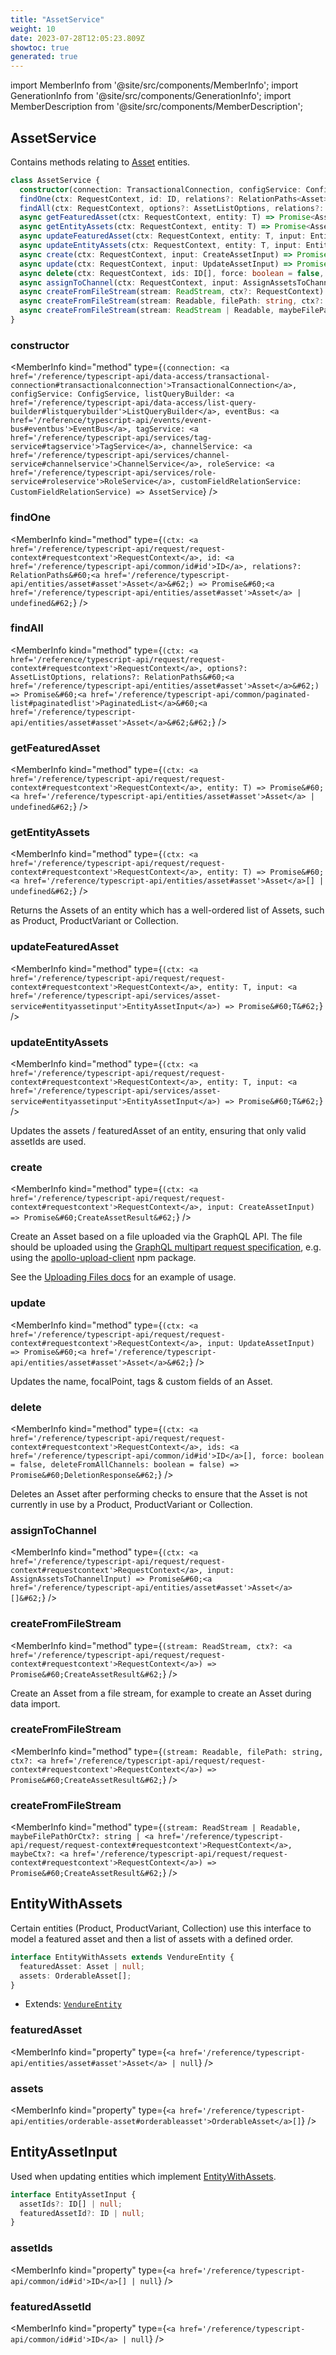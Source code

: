 ```yaml
---
title: "AssetService"
weight: 10
date: 2023-07-28T12:05:23.809Z
showtoc: true
generated: true
---
```

<!-- This file was generated from the Vendure source. Do not modify. Instead, re-run the "docs:build" script -->
import MemberInfo from '@site/src/components/MemberInfo';
import GenerationInfo from '@site/src/components/GenerationInfo';
import MemberDescription from '@site/src/components/MemberDescription';


## AssetService

<GenerationInfo sourceFile="packages/core/src/service/services/asset.service.ts" sourceLine="90" packageName="@vendure/core" />

Contains methods relating to <a href='/reference/typescript-api/entities/asset#asset'>Asset</a> entities.

```ts title="Signature"
class AssetService {
  constructor(connection: TransactionalConnection, configService: ConfigService, listQueryBuilder: ListQueryBuilder, eventBus: EventBus, tagService: TagService, channelService: ChannelService, roleService: RoleService, customFieldRelationService: CustomFieldRelationService)
  findOne(ctx: RequestContext, id: ID, relations?: RelationPaths<Asset>) => Promise<Asset | undefined>;
  findAll(ctx: RequestContext, options?: AssetListOptions, relations?: RelationPaths<Asset>) => Promise<PaginatedList<Asset>>;
  async getFeaturedAsset(ctx: RequestContext, entity: T) => Promise<Asset | undefined>;
  async getEntityAssets(ctx: RequestContext, entity: T) => Promise<Asset[] | undefined>;
  async updateFeaturedAsset(ctx: RequestContext, entity: T, input: EntityAssetInput) => Promise<T>;
  async updateEntityAssets(ctx: RequestContext, entity: T, input: EntityAssetInput) => Promise<T>;
  async create(ctx: RequestContext, input: CreateAssetInput) => Promise<CreateAssetResult>;
  async update(ctx: RequestContext, input: UpdateAssetInput) => Promise<Asset>;
  async delete(ctx: RequestContext, ids: ID[], force: boolean = false, deleteFromAllChannels: boolean = false) => Promise<DeletionResponse>;
  async assignToChannel(ctx: RequestContext, input: AssignAssetsToChannelInput) => Promise<Asset[]>;
  async createFromFileStream(stream: ReadStream, ctx?: RequestContext) => Promise<CreateAssetResult>;
  async createFromFileStream(stream: Readable, filePath: string, ctx?: RequestContext) => Promise<CreateAssetResult>;
  async createFromFileStream(stream: ReadStream | Readable, maybeFilePathOrCtx?: string | RequestContext, maybeCtx?: RequestContext) => Promise<CreateAssetResult>;
}
```

<div className="members-wrapper">

### constructor

<MemberInfo kind="method" type={`(connection: <a href='/reference/typescript-api/data-access/transactional-connection#transactionalconnection'>TransactionalConnection</a>, configService: ConfigService, listQueryBuilder: <a href='/reference/typescript-api/data-access/list-query-builder#listquerybuilder'>ListQueryBuilder</a>, eventBus: <a href='/reference/typescript-api/events/event-bus#eventbus'>EventBus</a>, tagService: <a href='/reference/typescript-api/services/tag-service#tagservice'>TagService</a>, channelService: <a href='/reference/typescript-api/services/channel-service#channelservice'>ChannelService</a>, roleService: <a href='/reference/typescript-api/services/role-service#roleservice'>RoleService</a>, customFieldRelationService: CustomFieldRelationService) => AssetService`}   />


### findOne

<MemberInfo kind="method" type={`(ctx: <a href='/reference/typescript-api/request/request-context#requestcontext'>RequestContext</a>, id: <a href='/reference/typescript-api/common/id#id'>ID</a>, relations?: RelationPaths&#60;<a href='/reference/typescript-api/entities/asset#asset'>Asset</a>&#62;) => Promise&#60;<a href='/reference/typescript-api/entities/asset#asset'>Asset</a> | undefined&#62;`}   />


### findAll

<MemberInfo kind="method" type={`(ctx: <a href='/reference/typescript-api/request/request-context#requestcontext'>RequestContext</a>, options?: AssetListOptions, relations?: RelationPaths&#60;<a href='/reference/typescript-api/entities/asset#asset'>Asset</a>&#62;) => Promise&#60;<a href='/reference/typescript-api/common/paginated-list#paginatedlist'>PaginatedList</a>&#60;<a href='/reference/typescript-api/entities/asset#asset'>Asset</a>&#62;&#62;`}   />


### getFeaturedAsset

<MemberInfo kind="method" type={`(ctx: <a href='/reference/typescript-api/request/request-context#requestcontext'>RequestContext</a>, entity: T) => Promise&#60;<a href='/reference/typescript-api/entities/asset#asset'>Asset</a> | undefined&#62;`}   />


### getEntityAssets

<MemberInfo kind="method" type={`(ctx: <a href='/reference/typescript-api/request/request-context#requestcontext'>RequestContext</a>, entity: T) => Promise&#60;<a href='/reference/typescript-api/entities/asset#asset'>Asset</a>[] | undefined&#62;`}   />

Returns the Assets of an entity which has a well-ordered list of Assets, such as Product,
ProductVariant or Collection.
### updateFeaturedAsset

<MemberInfo kind="method" type={`(ctx: <a href='/reference/typescript-api/request/request-context#requestcontext'>RequestContext</a>, entity: T, input: <a href='/reference/typescript-api/services/asset-service#entityassetinput'>EntityAssetInput</a>) => Promise&#60;T&#62;`}   />


### updateEntityAssets

<MemberInfo kind="method" type={`(ctx: <a href='/reference/typescript-api/request/request-context#requestcontext'>RequestContext</a>, entity: T, input: <a href='/reference/typescript-api/services/asset-service#entityassetinput'>EntityAssetInput</a>) => Promise&#60;T&#62;`}   />

Updates the assets / featuredAsset of an entity, ensuring that only valid assetIds are used.
### create

<MemberInfo kind="method" type={`(ctx: <a href='/reference/typescript-api/request/request-context#requestcontext'>RequestContext</a>, input: CreateAssetInput) => Promise&#60;CreateAssetResult&#62;`}   />

Create an Asset based on a file uploaded via the GraphQL API. The file should be uploaded
using the [GraphQL multipart request specification](https://github.com/jaydenseric/graphql-multipart-request-spec),
e.g. using the [apollo-upload-client](https://github.com/jaydenseric/apollo-upload-client) npm package.

See the [Uploading Files docs](/guides/developer-guide/uploading-files) for an example of usage.
### update

<MemberInfo kind="method" type={`(ctx: <a href='/reference/typescript-api/request/request-context#requestcontext'>RequestContext</a>, input: UpdateAssetInput) => Promise&#60;<a href='/reference/typescript-api/entities/asset#asset'>Asset</a>&#62;`}   />

Updates the name, focalPoint, tags & custom fields of an Asset.
### delete

<MemberInfo kind="method" type={`(ctx: <a href='/reference/typescript-api/request/request-context#requestcontext'>RequestContext</a>, ids: <a href='/reference/typescript-api/common/id#id'>ID</a>[], force: boolean = false, deleteFromAllChannels: boolean = false) => Promise&#60;DeletionResponse&#62;`}   />

Deletes an Asset after performing checks to ensure that the Asset is not currently in use
by a Product, ProductVariant or Collection.
### assignToChannel

<MemberInfo kind="method" type={`(ctx: <a href='/reference/typescript-api/request/request-context#requestcontext'>RequestContext</a>, input: AssignAssetsToChannelInput) => Promise&#60;<a href='/reference/typescript-api/entities/asset#asset'>Asset</a>[]&#62;`}   />


### createFromFileStream

<MemberInfo kind="method" type={`(stream: ReadStream, ctx?: <a href='/reference/typescript-api/request/request-context#requestcontext'>RequestContext</a>) => Promise&#60;CreateAssetResult&#62;`}   />

Create an Asset from a file stream, for example to create an Asset during data import.
### createFromFileStream

<MemberInfo kind="method" type={`(stream: Readable, filePath: string, ctx?: <a href='/reference/typescript-api/request/request-context#requestcontext'>RequestContext</a>) => Promise&#60;CreateAssetResult&#62;`}   />


### createFromFileStream

<MemberInfo kind="method" type={`(stream: ReadStream | Readable, maybeFilePathOrCtx?: string | <a href='/reference/typescript-api/request/request-context#requestcontext'>RequestContext</a>, maybeCtx?: <a href='/reference/typescript-api/request/request-context#requestcontext'>RequestContext</a>) => Promise&#60;CreateAssetResult&#62;`}   />




</div>


## EntityWithAssets

<GenerationInfo sourceFile="packages/core/src/service/services/asset.service.ts" sourceLine="66" packageName="@vendure/core" />

Certain entities (Product, ProductVariant, Collection) use this interface
to model a featured asset and then a list of assets with a defined order.

```ts title="Signature"
interface EntityWithAssets extends VendureEntity {
  featuredAsset: Asset | null;
  assets: OrderableAsset[];
}
```
* Extends: <code><a href='/reference/typescript-api/entities/vendure-entity#vendureentity'>VendureEntity</a></code>



<div className="members-wrapper">

### featuredAsset

<MemberInfo kind="property" type={`<a href='/reference/typescript-api/entities/asset#asset'>Asset</a> | null`}   />


### assets

<MemberInfo kind="property" type={`<a href='/reference/typescript-api/entities/orderable-asset#orderableasset'>OrderableAsset</a>[]`}   />




</div>


## EntityAssetInput

<GenerationInfo sourceFile="packages/core/src/service/services/asset.service.ts" sourceLine="78" packageName="@vendure/core" />

Used when updating entities which implement <a href='/reference/typescript-api/services/asset-service#entitywithassets'>EntityWithAssets</a>.

```ts title="Signature"
interface EntityAssetInput {
  assetIds?: ID[] | null;
  featuredAssetId?: ID | null;
}
```

<div className="members-wrapper">

### assetIds

<MemberInfo kind="property" type={`<a href='/reference/typescript-api/common/id#id'>ID</a>[] | null`}   />


### featuredAssetId

<MemberInfo kind="property" type={`<a href='/reference/typescript-api/common/id#id'>ID</a> | null`}   />




</div>
